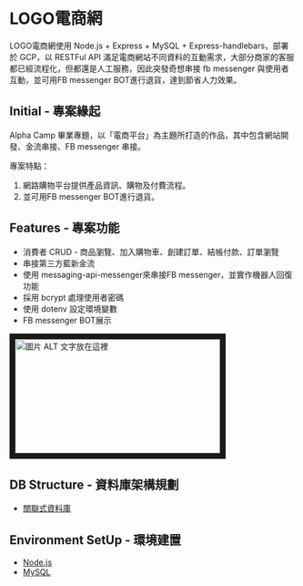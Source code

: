 

# LOGO電商網

LOGO電商網使用 Node.js + Express + MySQL + Express-handlebars，部署於 GCP，以 RESTFul API 滿足電商網站不同資料的互動需求，大部分商家的客服都已經流程化，但都還是人工服務，因此突發奇想串接 fb messenger 與使用者互動，並可用FB messenger BOT進行退貨，達到節省人力效果。

## Initial - 專案緣起

Alpha Camp 畢業專題，以「電商平台」為主題所打造的作品，其中包含網站開發、金流串接、FB messenger 串接。

專案特點：

1. 網路購物平台提供產品資訊、購物及付費流程。
2. 並可用FB messenger BOT進行退貨。

## Features - 專案功能

- 消費者 CRUD - 商品瀏覽、加入購物車、創建訂單、結帳付款、訂單瀏覽
- 串接第三方藍新金流
- 使用 messaging-api-messenger來串接FB messenger，並實作機器人回復功能
- 採用 bcrypt 處理使用者密碼
- 使用 dotenv 設定環境變數
- FB messenger BOT展示

<a href="http://www.youtube.com/watch?feature=player_embedded&v=apfYOkF8-6Q
" target="_blank"><img src="http://img.youtube.com/vi/apfYOkF8-6Q/0.jpg" 
alt="圖片 ALT 文字放在這裡" width="360" height="200" border="10" /></a>


## DB Structure - 資料庫架構規劃

- [關聯式資料庫](https://drive.google.com/file/d/14l0dbmis8QK5ZiWyS7K7Axd9MsZIB47Q/view?usp=sharing)


## Environment SetUp - 環境建置

- [Node.js](https://nodejs.org/en/)
- [MySQL](https://www.mysql.com/)
